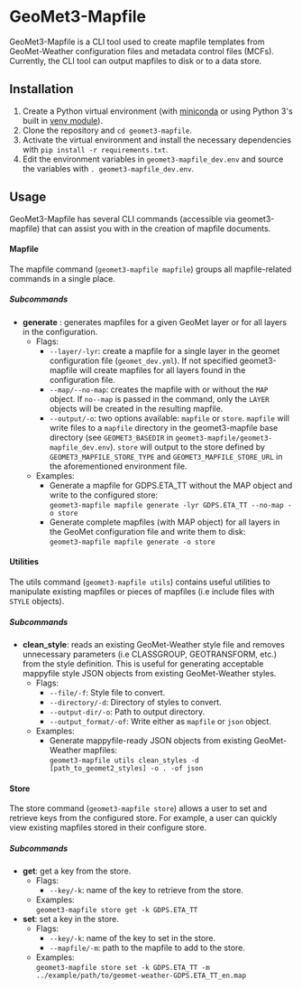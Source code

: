 # GeoMet3-Mapfile
GeoMet3-Mapfile is a CLI tool used to create mapfile templates from GeoMet-Weather configuration files and metadata control files (MCFs). Currently, the CLI tool can output mapfiles to disk or to a data store.

## Installation
1. Create a Python virtual environment (with [miniconda](https://docs.conda.io/en/latest/miniconda.html) or using Python 3's built in [venv module](https://docs.python.org/3/library/venv.html)).
2. Clone the repository and `cd geomet3-mapfile`.
3. Activate the virtual environment and install the necessary dependencies with `pip install -r requirements.txt`.
4. Edit the environment variables in `geomet3-mapfile_dev.env` and source the variables with `. geomet3-mapfile_dev.env`.

## Usage
GeoMet3-Mapfile has several CLI commands (accessible via geomet3-mapfile) that can assist you with in the creation of mapfile documents.
#### Mapfile
The mapfile command (`geomet3-mapfile mapfile`) groups all mapfile-related commands in a single place.
##### Subcommands
* **generate** : generates mapfiles for a given GeoMet layer or for all layers in the configuration.
  - Flags:
    - `--layer/-lyr`: create a mapfile for a single layer in the geomet configuration file (`geomet_dev.yml`). If not specified geomet3-mapfile will create mapfiles for all layers found in the configuration file.
    - `--map/--no-map`: creates the mapfile with or without the `MAP` object. If `no--map` is passed in the command, only the `LAYER` objects will be created in the resulting mapfile.
    - `--output/-o`: two options available: `mapfile` or `store`. `mapfile` will write files to a `mapfile` directory in the geomet3-mapfile base directory (see `GEOMET3_BASEDIR` in `geomet3-mapfile/geomet3-mapfile_dev.env`). `store` will output to the store defined by `GEOMET3_MAPFILE_STORE_TYPE` and `GEOMET3_MAPFILE_STORE_URL` in the aforementioned environment file.
  - Examples: <br>
    - Generate a mapfile for GDPS.ETA_TT without the MAP object and write to the configured store: <br>
    `geomet3-mapfile mapfile generate -lyr GDPS.ETA_TT --no-map -o store`<br>
    - Generate complete mapfiles (with MAP object) for all layers in the GeoMet configuration file and write them to disk: <br>
    `geomet3-mapfile mapfile generate -o store`

#### Utilities
The utils command (`geomet3-mapfile utils`) contains useful utilities to manipulate existing mapfiles or pieces of mapfiles (i.e include files with `STYLE` objects).
##### Subcommands
* **clean_style**: reads an existing GeoMet-Weather style file and removes unnecessary parameters (i.e CLASSGROUP, GEOTRANSFORM, etc.) from the style definition. This is useful for generating acceptable mappyfile style JSON objects from existing GeoMet-Weather styles.
  - Flags:
    - `--file/-f`: Style file to convert.
    - `--directory/-d`: Directory of styles to convert.
    - `--output-dir/-o`: Path to output directory.
    - `--output_format/-of`: Write either as `mapfile` or `json` object.
  - Examples: <br>
    - Generate mappyfile-ready JSON objects from existing GeoMet-Weather mapfiles: <br>
    `geomet3-mapfile utils clean_styles -d [path_to_geomet2_styles] -o . -of json`


#### Store
The store command (`geomet3-mapfile store`) allows a user to set and retrieve keys from the configured store. For example, a user can quickly view existing mapfiles stored in their configure store.
##### Subcommands
* **get**: get a key from the store.
  - Flags:
    - `--key/-k`: name of the key to retrieve from the store.
  - Examples: <br>
  `geomet3-mapfile store get -k GDPS.ETA_TT`
* **set**: set a key in the store.
  - Flags:
    - `--key/-k`: name of the key to set in the store.
    - `--mapfile/-m`: path to the mapfile to add to the store.
  - Examples: <br>
  `geomet3-mapfile store set -k GDPS.ETA_TT -m ../example/path/to/geomet-weather-GDPS.ETA_TT_en.map`
